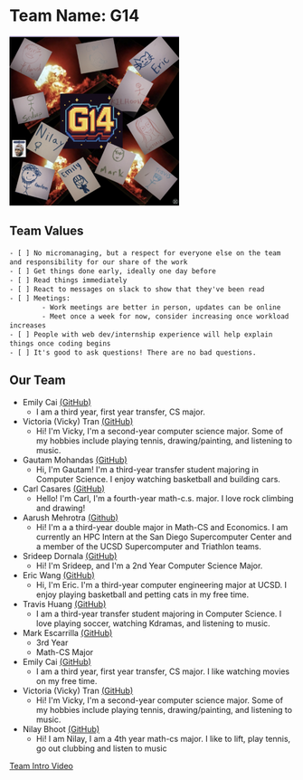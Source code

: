 # Team Name: G14
<img src="brand.png" alt="Brand image" width="300" height="300">

## Team Values
    - [ ] No micromanaging, but a respect for everyone else on the team and responsibility for our share of the work 
    - [ ] Get things done early, ideally one day before
    - [ ] Read things immediately 
    - [ ] React to messages on slack to show that they've been read 
    - [ ] Meetings: 
            - Work meetings are better in person, updates can be online 
            - Meet once a week for now, consider increasing once workload increases 
    - [ ] People with web dev/internship experience will help explain things once coding begins 
    - [ ] It's good to ask questions! There are no bad questions. 

## Our Team

- Emily Cai [(GitHub)](https://github.com/emilyycaii)
  - I am a third year, first year transfer, CS major.
- Victoria (Vicky) Tran [(GitHub)](https://victoriatr6n.github.io/cse110lab1/)
    - Hi! I'm Vicky, I'm a second-year computer science major. Some of my hobbies include playing tennis, drawing/painting, and listening to music.
- Gautam Mohandas [(GitHub)](https://gmohandas13.github.io/CSE110/#hi-my-name-is-gautam-mohandas)
  - Hi, I'm Gautam! I'm a third-year transfer student majoring in Computer Science. I enjoy watching basketball and building cars.
- Carl Casares [(GitHub)](https://cacasares.github.io/CSE110PgsProj/)
  - Hello! I'm Carl, I'm a fourth-year math-c.s. major. I love rock climbing and drawing!
- Aarush Mehrotra [(Github)](https://github.com/iAarush/cse-110) 
    - Hi! I'm a a third-year double major in Math-CS and Economics. I am currently an HPC Intern at the San Diego Supercomputer Center and a member of the UCSD Supercomputer and Triathlon teams. 
- Srideep Dornala [(GitHub)](https://srideep9.github.io/CSE-110-Lab-1/)
  - Hi! I'm Srideep, and I'm a 2nd Year Computer Science Major.
- Eric Wang [(GitHub)](https://j5995.github.io/Github-Pages/)
    - Hi, I'm Eric. I'm a third-year computer engineering major at UCSD. I enjoy playing basketball and petting cats in my free time.
- Travis Huang [(GitHub)](https://travishuang24.github.io/CSE110Lab1/)
  - I am a third-year transfer student majoring in Computer Science. I love playing soccer, watching Kdramas, and listening to music. 
- Mark Escarrilla [(GitHub)](https://yscmark.github.io/about-me/)
  - 3rd Year
  - Math-CS Major
- Emily Cai [(GitHub)](https://emilyycaii.github.io/CSE-110-Lab-1/)
  - I am a third year, first year transfer, CS major. I like watching movies on my free time.
- Victoria (Vicky) Tran [(GitHub)](https://victoriatr6n.github.io/cse110lab1/)
    - Hi! I'm Vicky, I'm a second-year computer science major. Some of my hobbies include playing tennis, drawing/painting, and listening to music.
- Nilay Bhoot [(GitHub)](https://github.com/nbhoot665/GithubPagesProj/blob/main/index.md)
  - Hi! I am Nilay, I am a 4th year math-cs major. I like to lift, play tennis, go out clubbing and listen to music
 
[Team Intro Video](admin/videos/teamintro.mov)
